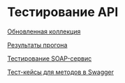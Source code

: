 # Тестирование API

[Обновленная коллекция](https://www.postman.com/daria-kudelka/workspace/qa-demoshopping/request/40979710-5120ea5b-b396-4839-8fa7-594d58432264?action=share&creator=40979710&ctx=documentation&active-environment=40979710-df16bb5a-e1cf-4fa4-8ea4-7a28ad7a9ddf)

[Результаты прогона](https://github.com/user-attachments/files/18463798/qa-demoshopping.postman_test_run.json)

[Тестирование SOAP-сервис](https://www.postman.com/daria-kudelka/workspace/qa-demoshopping/collection/40979710-a35dbbff-59ae-4830-93ce-f0def1f91668?action=share&creator=40979710&active-environment=40979710-df16bb5a-e1cf-4fa4-8ea4-7a28ad7a9ddf)

[Тест-кейсы для методов в Swagger](https://github.com/user-attachments/files/18476786/G9-2025-01-20.pdf)
